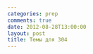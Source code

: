 ```yaml
---
categories: prep
comments: true
date: 2012-08-28T13:00:00
layout: post
title: Темы для 304
---
```


